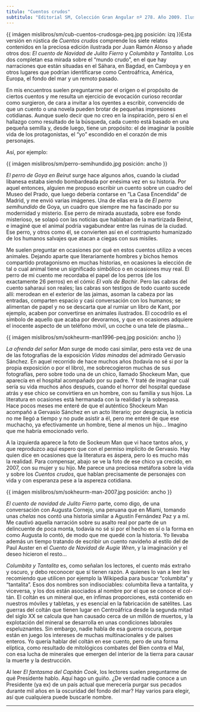 ```yaml
---
titulo: "Cuentos crudos"
subtitulo: "Editorial SM, Colección Gran Angular nº 278. Año 2009. Ilustración de cubierta: Juan Ramón Alonso"
---
```

{{ imágen mislibros/sm/cub-cuentos-crudosga-peq.jpg posición: izq }}Esta
versión en rústica de _Cuentos crudos_ comprende los siete relatos contenidos
en la preciosa edición ilustrada por Juan Ramón Alonso y añade otros dos: _El
cuento de Navidad de Julito Fierro_ y _Columbita y Tantalita_. Los dos
completan esa mirada sobre el “mundo crudo”, en el que hay narraciones que
están situadas en el Sáhara, en Bagdad, en Camboya y en otros lugares que
podrían identificarse como Centroáfrica, América, Europa, el fondo del mar y
un remoto pasado.

En mis encuentros suelen preguntarme por el origen o el propósito de ciertos
cuentos y me resulta un ejercicio de evocación curioso recordar como
surgieron, de cara a invitar a los oyentes a escribir, convencido de que un
cuento o una novela pueden brotar de pequeñas impresiones cotidianas. Aunque
suelo decir que no creo en la inspiración, pero sí en el hallazgo como
resultado de la búsqueda, cada cuento está basado en una pequeña semilla y,
desde luego, tiene un propósito: el de imaginar la posible vida de los
protagonistas, el “yo” escondido en el corazón de mis personajes.

Así, por ejemplo:

{{ imágen mislibros/sm/perro-semihundido.jpg posición: ancho }}

_El perro de Goya en Beirut_ surge hace algunos años, cuando la ciudad
libanesa estaba siendo bombardeada por enésima vez en su historia. Por aquel
entonces, alguien me propuso escribir un cuento sobre un cuadro del Museo del
Prado, que luego debería contarse en ”La Casa Encendida” de Madrid, y me
envió varias imágenes. Una de ellas era la de _El perro semihundido_ de Goya,
un cuadro que siempre me ha fascinado por su modernidad y misterio. Ese perro
de mirada asustada, sobre ese fondo misterioso, se solapó con las noticias
que hablaban de la martirizada Beirut, e imaginé que el animal podría
vagabundear entre las ruinas de la ciudad. Ese perro, y otros como él, se
convierten así en el contrapunto humanizado de los humanos salvajes que
atacan a ciegas con sus misiles.

Me suelen preguntar en ocasiones por qué en estos cuentos utilizo a veces
animales. Dejando aparte que literariamente hombres y bichos hemos compartido
protagonismo en muchas historias, en ocasiones la elección de tal o cual
animal tiene un significado simbólico o en ocasiones muy real. El perro de mi
cuento me recordaba el papel de los perros (de los exactamente 26 perros) en
el cómic _El vals de Bachir_. Pero las cabras del cuento saharaui son reales;
las cabras son testigos de todo cuanto sucede allí: merodean en el exterior
de las jaimas, asoman la cabeza por las entradas, comparten espacio y casi
conversación con los humanos; se alimentan de papel y no se descarta que al
rumiar un libro de Kant, por ejemplo, acaben por convertirse en animales
ilustrados. El cocodrilo es el símbolo de aquello que acaba por devorarnos, y
que en ocasiones adquiere el inocente aspecto de un teléfono móvil, un coche
o una tele de plasma…

{{ imágen mislibros/sm/sokheurm-man1996-peq.jpg posición: ancho }}

_La ofrenda del señor Man_ surge de modo casi similar, pero esta vez de una
de las fotografías de la exposición _Vidas minadas_ del admirado Gervasio
Sánchez. En aquel recorrido de hace muchos años (todavía no sé si por la
propia exposición o por el libro), me sobrecogieron muchas de sus
fotografías, pero sobre todo una de un chico, llamado Shockeum Man, que
aparecía en el hospital acompañado por su padre. Y traté de imaginar cuál
sería su vida muchos años después, cuando el horror del hospital quedase
atrás y ese chico se convirtiera en un hombre, con su familia y sus hijos. La
literatura en ocasiones está hermanada con la realidad y la sobrepasa. Hace
pocos meses me enteré de que el auténtico Shockeum Man acompañó a Gervasio
Sánchez en un acto literario; por desgracia, la noticia no me llegó a tiempo
y no pude asistir a él, pero me enteré de que ese muchacho, ya efectivamente
un hombre, tiene al menos un hijo… Imagino que me habría emocionado verlo.

A la izquierda aparece la foto de Sockeum Man que vi hace tantos años, y que
reproduzco aquí espero que con el permiso implícito de Gervasio. Hay quien
dice en ocasiones que la literatura es áspera, pero lo es mucho más la
realidad. Para compensar, abajo se ve la foto de ese chico ya crecido, en
2007, con su mujer y su hijo. Me parece una preciosa metáfora sobre la vida y
sobre los _Cuentos crudos_, que hablan precisamente de personajes con vida y
con esperanza pese a la aspereza cotidiana.

{{ imágen mislibros/sm/sokheurm-man-2007.jpg posición: ancho }}

_El cuento de navidad de Julito Fierro_ parte, como digo, de una conversación
con Augusta Cornejo, una peruana que en Miami, tomando unas _chelas_ nos
contó una historia similar a Agustín Fernández Paz y a mí. Me cautivó aquella
narración sobre su asalto real por parte de un delincuente de poca monta,
todavía no sé si por el hecho en sí o la forma en como Augusta lo contó, de
modo que me quedé con la historia. Yo llevaba además un tiempo tratando de
escribir un cuento navideño al estilo del de Paul Auster en el _Cuento de
Navidad de Augie Wren_, y la imaginación y el deseo hicieron el resto…

_Columbita y Tantalita_ es, como señalan los lectores, el cuento más extraño
y oscuro, y debo reconocer que sí tienen razón. A quienes lo van a leer les
recomiendo que utilicen por ejemplo la Wikipedia para buscar “columbita” y
“tantalita”. Esos dos nombres son indisociables: columbita lleva a tantalita,
y viceversa, y los dos están asociados al nombre por el que se conoce el
col-tán. El coltán es un mineral que, en ínfimas proporciones, está contenido
en nuestros móviles y tabletas, y es esencial en la fabricación de satélites.
Las guerras del coltán que tienen lugar en Centroáfrica desde la segunda
mitad del siglo XX se calcula que han causado cerca de un millón de muertos,
y la explotación del mineral se desarrolla en unas condiciones laborales
espeluznantes. Sin embargo, nadie habla de esa guerra oscura, porque están en
juego los intereses de muchas multinacionales y de países enteros. Yo quería
hablar del coltán en ese cuento, pero de una forma elíptica, como resultado
de mitológicos combates del Bien contra el Mal, con esa lucha de minerales
que emergen del interior de la tierra para causar la muerte y la destrucción.

Al leer _El fantasma del Capitán Cook_, los lectores suelen preguntarme de
qué Presidente hablo. Aquí hago un guiño. ¿De verdad nadie conoce a un
Presidente (ya ex) de un país actual que merecería purgar sus pecados durante
mil años en la oscuridad del fondo del mar? Hay varios para elegir, así que
cualquiera puede buscarle nombre.

* * *
